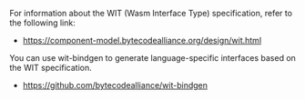For information about the WIT (Wasm Interface Type) specification, refer to the following link:

- https://component-model.bytecodealliance.org/design/wit.html

You can use wit-bindgen to generate language-specific interfaces based on the WIT specification.

- https://github.com/bytecodealliance/wit-bindgen
